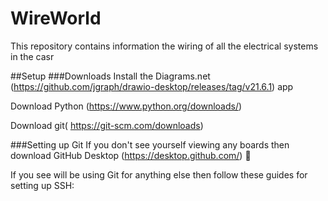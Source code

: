 # WireWorld
This repository contains information the wiring of all the electrical systems in the casr


##Setup
###Downloads
Install the Diagrams.net (https://github.com/jgraph/drawio-desktop/releases/tag/v21.6.1) app

Download Python (https://www.python.org/downloads/)

Download git( https://git-scm.com/downloads)

###Setting up Git
If you don't see yourself viewing any boards then download GitHub Desktop (https://desktop.github.com/) :vomiting_face:

If you see will be using Git for anything else then follow these guides for setting up SSH:





